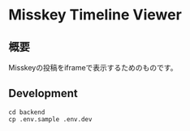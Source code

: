 # Misskey Timeline Viewer
## 概要
Misskeyの投稿をiframeで表示するためのものです。


## Development
```
cd backend
cp .env.sample .env.dev
```
